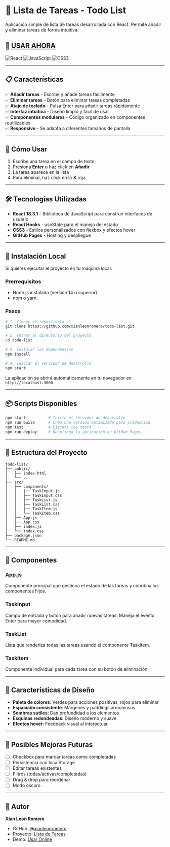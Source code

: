 # 📝 Lista de Tareas - Todo List

Aplicación simple de lista de tareas desarrollada con React. Permite añadir y eliminar tareas de forma intuitiva.

## 🚀 [**USAR AHORA**](https://xianleonromero.github.io/todo-list)

![React](https://img.shields.io/badge/React-18.3.1-61DAFB?style=for-the-badge&logo=react&logoColor=white)
![JavaScript](https://img.shields.io/badge/JavaScript-F7DF1E?style=for-the-badge&logo=javascript&logoColor=black)
![CSS3](https://img.shields.io/badge/CSS3-1572B6?style=for-the-badge&logo=css3&logoColor=white)

---

## 📋 Características

✅ **Añadir tareas** - Escribe y añade tareas fácilmente  
✅ **Eliminar tareas** - Botón para eliminar tareas completadas  
✅ **Atajo de teclado** - Pulsa Enter para añadir tareas rápidamente  
✅ **Interfaz intuitiva** - Diseño limpio y fácil de usar  
✅ **Componentes modulares** - Código organizado en componentes reutilizables  
✅ **Responsive** - Se adapta a diferentes tamaños de pantalla  

---

## 🎯 Cómo Usar

1. Escribe una tarea en el campo de texto
2. Presiona **Enter** o haz click en **Añadir**
3. La tarea aparece en la lista
4. Para eliminar, haz click en la **X** roja

---

## 🛠️ Tecnologías Utilizadas

- **React 18.3.1** - Biblioteca de JavaScript para construir interfaces de usuario
- **React Hooks** - useState para el manejo del estado
- **CSS3** - Estilos personalizados con flexbox y efectos hover
- **GitHub Pages** - Hosting y despliegue

---

## 🚀 Instalación Local

Si quieres ejecutar el proyecto en tu máquina local:

### Prerrequisitos
- Node.js instalado (versión 14 o superior)
- npm o yarn

### Pasos
```bash
# 1. Clonar el repositorio
git clone https://github.com/xianleonromero/todo-list.git

# 2. Entrar al directorio del proyecto
cd todo-list

# 3. Instalar las dependencias
npm install

# 4. Iniciar el servidor de desarrollo
npm start
```

La aplicación se abrirá automáticamente en tu navegador en `http://localhost:3000`

---

## 📦 Scripts Disponibles
```bash
npm start          # Inicia el servidor de desarrollo
npm run build      # Crea una versión optimizada para producción
npm test           # Ejecuta los tests
npm run deploy     # Despliega la aplicación en GitHub Pages
```

---

## 📂 Estructura del Proyecto
```
todo-list/
├── public/
│   ├── index.html
│   └── ...
├── src/
│   ├── components/
│   │   ├── TaskInput.js
│   │   ├── TaskInput.css
│   │   ├── TaskList.js
│   │   ├── TaskList.css
│   │   ├── TaskItem.js
│   │   └── TaskItem.css
│   ├── App.js
│   ├── App.css
│   ├── index.js
│   └── index.css
├── package.json
└── README.md
```

---

## 🧩 Componentes

### App.js
Componente principal que gestiona el estado de las tareas y coordina los componentes hijos.

### TaskInput
Campo de entrada y botón para añadir nuevas tareas. Maneja el evento Enter para mayor comodidad.

### TaskList
Lista que renderiza todas las tareas usando el componente TaskItem.

### TaskItem
Componente individual para cada tarea con su botón de eliminación.

---

## 🎨 Características de Diseño

- **Paleta de colores**: Verdes para acciones positivas, rojos para eliminar
- **Espaciado consistente**: Márgenes y paddings armoniosos
- **Sombras sutiles**: Dan profundidad a los elementos
- **Esquinas redondeadas**: Diseño moderno y suave
- **Efectos hover**: Feedback visual al interactuar

---

## 🔮 Posibles Mejoras Futuras

- [ ] Checkbox para marcar tareas como completadas
- [ ] Persistencia con localStorage
- [ ] Editar tareas existentes
- [ ] Filtros (todas/activas/completadas)
- [ ] Drag & drop para reordenar
- [ ] Modo oscuro

---

## 👤 Autor

**Xian Leon Romero**

- GitHub: [@xianleonromero](https://github.com/xianleonromero)
- Proyecto: [Lista de Tareas](https://github.com/xianleonromero/todo-list)
- Demo: [Usar Online](https://xianleonromero.github.io/todo-list)
